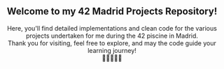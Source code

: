 
<h2 align="center"> Welcome to my 42 Madrid Projects Repository!</h2>
<p align="center">Here, you'll find detailed implementations and clean code for the various projects undertaken for me during the 42 piscine in Madrid.
<br>
Thank you for visiting, feel free to explore, and may the code guide your learning journey!  
<br>
🚀👩‍💻👨‍💻</p>

